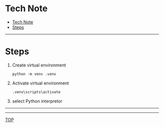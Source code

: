 # Tech Note

- [Tech Note](#tech-note)
- [Steps](#steps)

---

# Steps

1. Create virtual environment

    `python -m venv .venv`

2. Activate virtual environment

    `.venv\scripts\activate`

3. select Python interpretor



---





---

[TOP](#tech-note)
